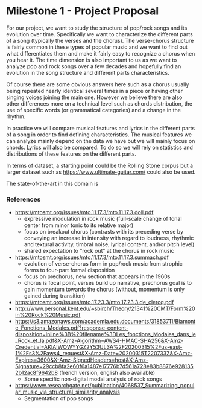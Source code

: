 # Milestone 1 - Project Proposal

For our project, we want to study the structure of pop/rock songs and its evolution over time.
Specifically we want to characterize the different parts of a song (typically the verses and the chorus). 
The verse-chorus structure is fairly common in these types of popular music and we want to find out what differentiates them 
and make it fairly easy to recognize a chorus when you hear it. The time dimension is also important to us as we want to analyze 
pop and rock songs over a few decades and hopefully find an evolution in the song structure and different parts characteristics.

Of course there are some obvious answers here such as a chorus usually being repeated nearly identical several times in a piece or 
having other singing voices joining the main one. However we believe there are also other differences more on a technical level 
such as chords distribution, the use of specific words (or grammatical categories) and a change in the rhythm.

In practice we will compare musical features and lyrics in the different parts of a song in order to find defining characteristics. 
The musical features we can analyze mainly depend on the data we have but we will mainly focus on chords. Lyrics will also be compared. 
To do so we will rely on statistics and distributions of these features on the different parts. 

In terms of dataset, a starting point could be the Rolling Stone corpus but a larger dataset such as https://www.ultimate-guitar.com/ 
could also be used.

The state-of-the-art in this domain is

### References
* https://mtosmt.org/issues/mto.11.17.3/mto.11.17.3.doll.pdf
    * expressive modulation in rock music (full-scale change of tonal center from minor tonic to its relative major)
    * focus on breakout chorus (contrasts with its preceding verse by conveying an increase in intensity with regard to loudness,     rhythmic and textural activity, timbral noise, lyrical content, and/or pitch level)
    * shared expectation to "rock out" at the chorus in rock music
* https://mtosmt.org/issues/mto.11.17.3/mto.11.17.3.summach.pdf
    * evolution of verse-chorus form in pop/rock music from strophic forms to four-part formal disposition
    * focus on prechorus, new section that appears in the 1960s
    * chorus is focal point, verses build up narrative, prechorus goal is to gain momentum towards the chorus (without, momentum is only gained during transition)
* https://mtosmt.org/issues/mto.17.23.3/mto.17.23.3.de_clercq.pdf
* http://www.personal.kent.edu/~sbirch/Theory/21341%20CMT/Form%20in%20Rock%20Music.pdf
* https://s3.amazonaws.com/academia.edu.documents/31853711/Biamonte_Fonctions_Modales.pdf?response-content-disposition=inline%3B%20filename%3DLes_fonctions_Modales_dans_le_Rock_et_la.pdf&X-Amz-Algorithm=AWS4-HMAC-SHA256&X-Amz-Credential=AKIAIWOWYYGZ2Y53UL3A%2F20200315%2Fus-east-1%2Fs3%2Faws4_request&X-Amz-Date=20200315T220733Z&X-Amz-Expires=3600&X-Amz-SignedHeaders=host&X-Amz-Signature=29ccb8fa2e60f6a1487e17776b7d561a728e83b8876e9281352b12ac8f9642b8 (french version, english also available)
   * Some specific non-digital modal analysis of rock songs
* https://www.researchgate.net/publication/4068537_Summarizing_popular_music_via_structural_similarity_analysis
   * Segmentation of pop songs
